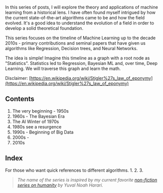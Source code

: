 In this series of posts, I will explore the theory and applications of machine learning from a historical lens. I have often found myself intrigued by how the current state-of-the-art algorithms came to be and how the field evolved. It's a good idea to understand the evolution of a field in order to develop a solid theoretical foundation.

This series focuses on the timeline of Machine Learning up to the decade 2010s - primary contributions and seminal papers that have given us algorithms like Regression, Decision trees, and Neural Networks.

The idea is simple! Imagine this timeline as a graph with a root node as "Statistics". Statistics led to Regression, Bayesian ML and, over time, Deep Learning. We will traverse this graph and learn the math.

Disclaimer: [https://en.wikipedia.org/wiki/Stigler%27s_law_of_eponymy](https://en.wikipedia.org/wiki/Stigler%27s_law_of_eponymy)


## Contents
1. The very beginning - 1950s
2. 1960s - The Bayesian Era
3. The AI Winter of 1970s
4. 1980s see a resurgence
5. 1990s - Beginning of Big Data
6. 2000s - 
7. 2010s

## Index
For those who want quick references to different algorithms.
1. 
2. 
3. 

> *The name of the series is inspired by my current favorite [non-fiction series on humanity](https://www.goodreads.com/book/show/34066641-sapiens-and-homo-deus) by Yuval Noah Harari.*
<!--stackedit_data:
eyJwcm9wZXJ0aWVzIjoibGF5b3V0OiBhcnRpY2xlXG50aXRsZT
ogXCJNYWNoaW5lIExlYXJuaW5nOiBBIEJyaWVmIEhpc3Rvcnlc
Ilxuc2lkZWJhcjpcbiAgbmF2OiBsYXlvdXRzXG4iLCJoaXN0b3
J5IjpbLTgxODE2MzAxMiwtMjEyNjE2ODIxNCw3ODI2MDM5Miwt
ODMwMjg4NzA3XX0=
-->